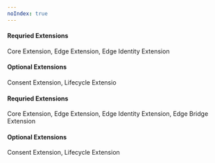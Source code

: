 ```yaml
---
noIndex: true
---
```


<Variant api="sendevent" task="extension-validation" repeat="4"/>

#### Requried Extensions

Core Extension, Edge Extension, Edge Identity Extension

#### Optional Extensions

Consent Extension, Lifecycle Extensio

<Variant api="trackapi" task="extension-validation" repeat="4"/>

#### Requried Extensions

Core Extension, Edge Extension, Edge Identity Extension, Edge Bridge Extension

#### Optional Extensions

Consent Extension, Lifecycle Extension


